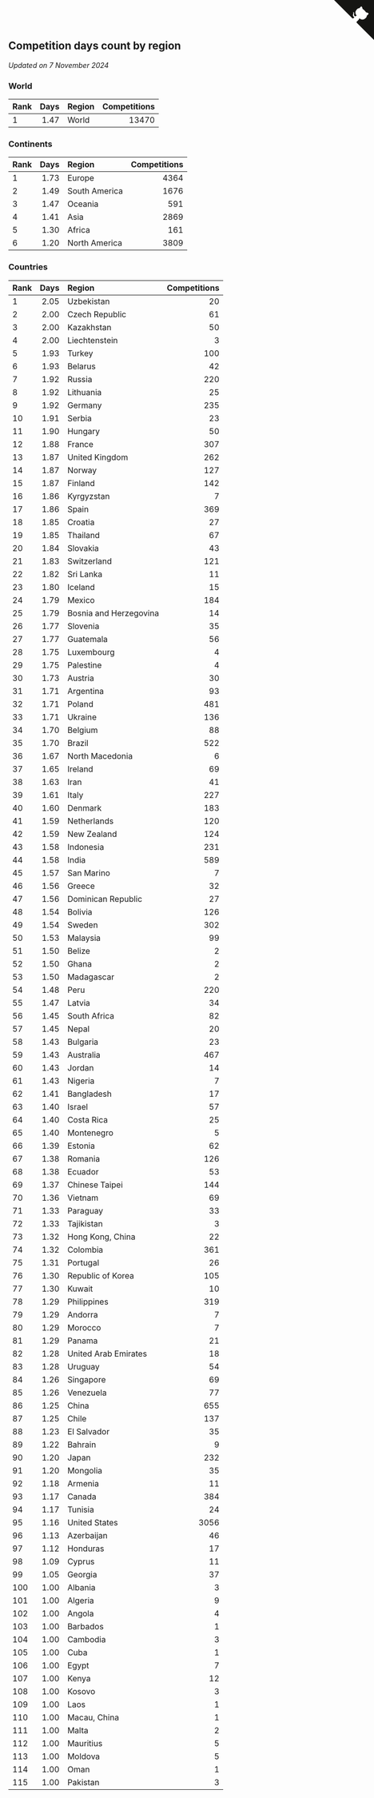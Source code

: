 ## Competition days count by region

*Updated on  7 November 2024*


### World

| Rank | Days | Region | Competitions |
| :--- | ---: | :--- | ---: |
| 1 | 1.47 | World | 13470 |

### Continents

| Rank | Days | Region | Competitions |
| :--- | ---: | :--- | ---: |
| 1 | 1.73 | Europe | 4364 |
| 2 | 1.49 | South America | 1676 |
| 3 | 1.47 | Oceania | 591 |
| 4 | 1.41 | Asia | 2869 |
| 5 | 1.30 | Africa | 161 |
| 6 | 1.20 | North America | 3809 |

### Countries

| Rank | Days | Region | Competitions |
| :--- | ---: | :--- | ---: |
| 1 | 2.05 | Uzbekistan | 20 |
| 2 | 2.00 | Czech Republic | 61 |
| 3 | 2.00 | Kazakhstan | 50 |
| 4 | 2.00 | Liechtenstein | 3 |
| 5 | 1.93 | Turkey | 100 |
| 6 | 1.93 | Belarus | 42 |
| 7 | 1.92 | Russia | 220 |
| 8 | 1.92 | Lithuania | 25 |
| 9 | 1.92 | Germany | 235 |
| 10 | 1.91 | Serbia | 23 |
| 11 | 1.90 | Hungary | 50 |
| 12 | 1.88 | France | 307 |
| 13 | 1.87 | United Kingdom | 262 |
| 14 | 1.87 | Norway | 127 |
| 15 | 1.87 | Finland | 142 |
| 16 | 1.86 | Kyrgyzstan | 7 |
| 17 | 1.86 | Spain | 369 |
| 18 | 1.85 | Croatia | 27 |
| 19 | 1.85 | Thailand | 67 |
| 20 | 1.84 | Slovakia | 43 |
| 21 | 1.83 | Switzerland | 121 |
| 22 | 1.82 | Sri Lanka | 11 |
| 23 | 1.80 | Iceland | 15 |
| 24 | 1.79 | Mexico | 184 |
| 25 | 1.79 | Bosnia and Herzegovina | 14 |
| 26 | 1.77 | Slovenia | 35 |
| 27 | 1.77 | Guatemala | 56 |
| 28 | 1.75 | Luxembourg | 4 |
| 29 | 1.75 | Palestine | 4 |
| 30 | 1.73 | Austria | 30 |
| 31 | 1.71 | Argentina | 93 |
| 32 | 1.71 | Poland | 481 |
| 33 | 1.71 | Ukraine | 136 |
| 34 | 1.70 | Belgium | 88 |
| 35 | 1.70 | Brazil | 522 |
| 36 | 1.67 | North Macedonia | 6 |
| 37 | 1.65 | Ireland | 69 |
| 38 | 1.63 | Iran | 41 |
| 39 | 1.61 | Italy | 227 |
| 40 | 1.60 | Denmark | 183 |
| 41 | 1.59 | Netherlands | 120 |
| 42 | 1.59 | New Zealand | 124 |
| 43 | 1.58 | Indonesia | 231 |
| 44 | 1.58 | India | 589 |
| 45 | 1.57 | San Marino | 7 |
| 46 | 1.56 | Greece | 32 |
| 47 | 1.56 | Dominican Republic | 27 |
| 48 | 1.54 | Bolivia | 126 |
| 49 | 1.54 | Sweden | 302 |
| 50 | 1.53 | Malaysia | 99 |
| 51 | 1.50 | Belize | 2 |
| 52 | 1.50 | Ghana | 2 |
| 53 | 1.50 | Madagascar | 2 |
| 54 | 1.48 | Peru | 220 |
| 55 | 1.47 | Latvia | 34 |
| 56 | 1.45 | South Africa | 82 |
| 57 | 1.45 | Nepal | 20 |
| 58 | 1.43 | Bulgaria | 23 |
| 59 | 1.43 | Australia | 467 |
| 60 | 1.43 | Jordan | 14 |
| 61 | 1.43 | Nigeria | 7 |
| 62 | 1.41 | Bangladesh | 17 |
| 63 | 1.40 | Israel | 57 |
| 64 | 1.40 | Costa Rica | 25 |
| 65 | 1.40 | Montenegro | 5 |
| 66 | 1.39 | Estonia | 62 |
| 67 | 1.38 | Romania | 126 |
| 68 | 1.38 | Ecuador | 53 |
| 69 | 1.37 | Chinese Taipei | 144 |
| 70 | 1.36 | Vietnam | 69 |
| 71 | 1.33 | Paraguay | 33 |
| 72 | 1.33 | Tajikistan | 3 |
| 73 | 1.32 | Hong Kong, China | 22 |
| 74 | 1.32 | Colombia | 361 |
| 75 | 1.31 | Portugal | 26 |
| 76 | 1.30 | Republic of Korea | 105 |
| 77 | 1.30 | Kuwait | 10 |
| 78 | 1.29 | Philippines | 319 |
| 79 | 1.29 | Andorra | 7 |
| 80 | 1.29 | Morocco | 7 |
| 81 | 1.29 | Panama | 21 |
| 82 | 1.28 | United Arab Emirates | 18 |
| 83 | 1.28 | Uruguay | 54 |
| 84 | 1.26 | Singapore | 69 |
| 85 | 1.26 | Venezuela | 77 |
| 86 | 1.25 | China | 655 |
| 87 | 1.25 | Chile | 137 |
| 88 | 1.23 | El Salvador | 35 |
| 89 | 1.22 | Bahrain | 9 |
| 90 | 1.20 | Japan | 232 |
| 91 | 1.20 | Mongolia | 35 |
| 92 | 1.18 | Armenia | 11 |
| 93 | 1.17 | Canada | 384 |
| 94 | 1.17 | Tunisia | 24 |
| 95 | 1.16 | United States | 3056 |
| 96 | 1.13 | Azerbaijan | 46 |
| 97 | 1.12 | Honduras | 17 |
| 98 | 1.09 | Cyprus | 11 |
| 99 | 1.05 | Georgia | 37 |
| 100 | 1.00 | Albania | 3 |
| 101 | 1.00 | Algeria | 9 |
| 102 | 1.00 | Angola | 4 |
| 103 | 1.00 | Barbados | 1 |
| 104 | 1.00 | Cambodia | 3 |
| 105 | 1.00 | Cuba | 1 |
| 106 | 1.00 | Egypt | 7 |
| 107 | 1.00 | Kenya | 12 |
| 108 | 1.00 | Kosovo | 3 |
| 109 | 1.00 | Laos | 1 |
| 110 | 1.00 | Macau, China | 1 |
| 111 | 1.00 | Malta | 2 |
| 112 | 1.00 | Mauritius | 5 |
| 113 | 1.00 | Moldova | 5 |
| 114 | 1.00 | Oman | 1 |
| 115 | 1.00 | Pakistan | 3 |


<a href="https://github.com/JustinTimeCuber/wca_statistics" class="github-corner" aria-label="View source on Github"><svg width="80" height="80" viewBox="0 0 250 250" style="fill:#151513; color:#fff; position: absolute; top: 0; border: 0; right: 0;" aria-hidden="true"><path d="M0,0 L115,115 L130,115 L142,142 L250,250 L250,0 Z"></path><path d="M128.3,109.0 C113.8,99.7 119.0,89.6 119.0,89.6 C122.0,82.7 120.5,78.6 120.5,78.6 C119.2,72.0 123.4,76.3 123.4,76.3 C127.3,80.9 125.5,87.3 125.5,87.3 C122.9,97.6 130.6,101.9 134.4,103.2" fill="currentColor" style="transform-origin: 130px 106px;" class="octo-arm"></path><path d="M115.0,115.0 C114.9,115.1 118.7,116.5 119.8,115.4 L133.7,101.6 C136.9,99.2 139.9,98.4 142.2,98.6 C133.8,88.0 127.5,74.4 143.8,58.0 C148.5,53.4 154.0,51.2 159.7,51.0 C160.3,49.4 163.2,43.6 171.4,40.1 C171.4,40.1 176.1,42.5 178.8,56.2 C183.1,58.6 187.2,61.8 190.9,65.4 C194.5,69.0 197.7,73.2 200.1,77.6 C213.8,80.2 216.3,84.9 216.3,84.9 C212.7,93.1 206.9,96.0 205.4,96.6 C205.1,102.4 203.0,107.8 198.3,112.5 C181.9,128.9 168.3,122.5 157.7,114.1 C157.9,116.9 156.7,120.9 152.7,124.9 L141.0,136.5 C139.8,137.7 141.6,141.9 141.8,141.8 Z" fill="currentColor" class="octo-body"></path></svg></a><style>.github-corner:hover .octo-arm{animation:octocat-wave 560ms ease-in-out}@keyframes octocat-wave{0%,100%{transform:rotate(0)}20%,60%{transform:rotate(-25deg)}40%,80%{transform:rotate(10deg)}}@media (max-width:500px){.github-corner:hover .octo-arm{animation:none}.github-corner .octo-arm{animation:octocat-wave 560ms ease-in-out}}</style>
